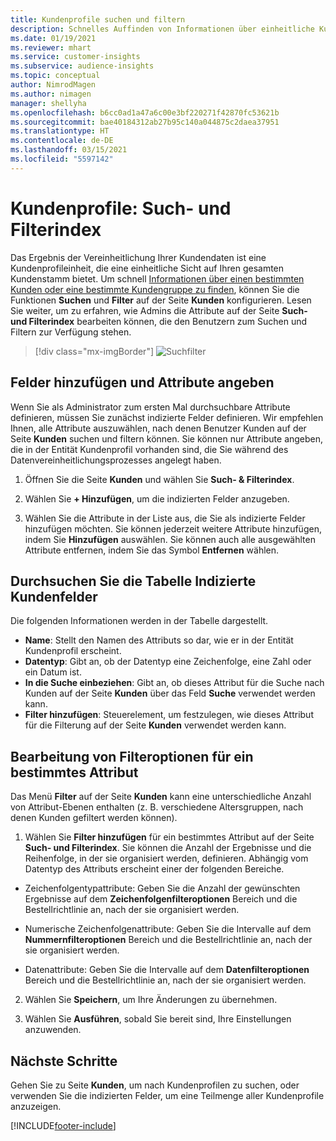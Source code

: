 ```yaml
---
title: Kundenprofile suchen und filtern
description: Schnelles Auffinden von Informationen über einheitliche Kundenprofile und Filter für bestimmte Attribute.
ms.date: 01/19/2021
ms.reviewer: mhart
ms.service: customer-insights
ms.subservice: audience-insights
ms.topic: conceptual
author: NimrodMagen
ms.author: nimagen
manager: shellyha
ms.openlocfilehash: b6cc0ad1a47a6c00e3bf220271f42870fc53621b
ms.sourcegitcommit: bae40184312ab27b95c140a044875c2daea37951
ms.translationtype: HT
ms.contentlocale: de-DE
ms.lasthandoff: 03/15/2021
ms.locfileid: "5597142"
---
```

# <a name="customer-profiles-search--filter-index"></a>Kundenprofile: Such- und Filterindex

Das Ergebnis der Vereinheitlichung Ihrer Kundendaten ist eine Kundenprofileinheit, die eine einheitliche Sicht auf Ihren gesamten Kundenstamm bietet. Um schnell [Informationen über einen bestimmten Kunden oder eine bestimmte Kundengruppe zu finden](customer-profiles.md), können Sie die Funktionen **Suchen** und **Filter** auf der Seite **Kunden** konfigurieren. Lesen Sie weiter, um zu erfahren, wie Admins die Attribute auf der Seite **Such- und Filterindex** bearbeiten können, die den Benutzern zum Suchen und Filtern zur Verfügung stehen.

> [!div class="mx-imgBorder"]
> ![Suchfilter](media/search-filter.png "Suchfilter")

## <a name="add-fields-and-specify-attributes"></a>Felder hinzufügen und Attribute angeben

Wenn Sie als Administrator zum ersten Mal durchsuchbare Attribute definieren, müssen Sie zunächst indizierte Felder definieren. Wir empfehlen Ihnen, alle Attribute auszuwählen, nach denen Benutzer Kunden auf der Seite **Kunden** suchen und filtern können. Sie können nur Attribute angeben, die in der Entität Kundenprofil vorhanden sind, die Sie während des Datenvereinheitlichungsprozesses angelegt haben.

1. Öffnen Sie die Seite **Kunden** und wählen Sie **Such- & Filterindex**.

2. Wählen Sie **+ Hinzufügen**, um die indizierten Felder anzugeben.

3. Wählen Sie die Attribute in der Liste aus, die Sie als indizierte Felder hinzufügen möchten. Sie können jederzeit weitere Attribute hinzufügen, indem Sie **Hinzufügen** auswählen. Sie können auch alle ausgewählten Attribute entfernen, indem Sie das Symbol **Entfernen** wählen.

## <a name="explore-the-indexed-customer-fields-table"></a>Durchsuchen Sie die Tabelle Indizierte Kundenfelder

Die folgenden Informationen werden in der Tabelle dargestellt.

- **Name**: Stellt den Namen des Attributs so dar, wie er in der Entität Kundenprofil erscheint.
- **Datentyp**: Gibt an, ob der Datentyp eine Zeichenfolge, eine Zahl oder ein Datum ist.
- **In die Suche einbeziehen**: Gibt an, ob dieses Attribut für die Suche nach Kunden auf der Seite **Kunden** über das Feld **Suche** verwendet werden kann.
- **Filter hinzufügen**: Steuerelement, um festzulegen, wie dieses Attribut für die Filterung auf der Seite **Kunden** verwendet werden kann.

## <a name="editing-filtering-options-for-a-given-attribute"></a>Bearbeitung von Filteroptionen für ein bestimmtes Attribut

Das Menü **Filter** auf der Seite **Kunden** kann eine unterschiedliche Anzahl von Attribut-Ebenen enthalten (z. B. verschiedene Altersgruppen, nach denen Kunden gefiltert werden können).

1. Wählen Sie **Filter hinzufügen** für ein bestimmtes Attribut auf der Seite **Such- und Filterindex**. Sie können die Anzahl der Ergebnisse und die Reihenfolge, in der sie organisiert werden, definieren. Abhängig vom Datentyp des Attributs erscheint einer der folgenden Bereiche.

- Zeichenfolgentypattribute: Geben Sie die Anzahl der gewünschten Ergebnisse auf dem **Zeichenfolgenfilteroptionen** Bereich und die Bestellrichtlinie an, nach der sie organisiert werden.

- Numerische Zeichenfolgenattribute: Geben Sie die Intervalle auf dem **Nummernfilteroptionen** Bereich und die Bestellrichtlinie an, nach der sie organisiert werden.

- Datenattribute: Geben Sie die Intervalle auf dem **Datenfilteroptionen** Bereich und die Bestellrichtlinie an, nach der sie organisiert werden.

2. Wählen Sie **Speichern**, um Ihre Änderungen zu übernehmen.

3. Wählen Sie **Ausführen**, sobald Sie bereit sind, Ihre Einstellungen anzuwenden.

## <a name="next-steps"></a>Nächste Schritte

Gehen Sie zu Seite **Kunden**, um nach Kundenprofilen zu suchen, oder verwenden Sie die indizierten Felder, um eine Teilmenge aller Kundenprofile anzuzeigen.


[!INCLUDE[footer-include](../includes/footer-banner.md)]